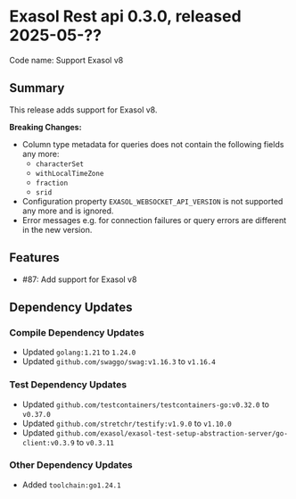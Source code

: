 # Exasol Rest api 0.3.0, released 2025-05-??

Code name: Support Exasol v8

## Summary

This release adds support for Exasol v8.

**Breaking Changes:**
* Column type metadata for queries does not contain the following fields any more:
  * `characterSet`
  * `withLocalTimeZone`
  * `fraction`
  * `srid`
* Configuration property `EXASOL_WEBSOCKET_API_VERSION` is not supported any more and is ignored.
* Error messages e.g. for connection failures or query errors are different in the new version.

## Features

* #87: Add support for Exasol v8

## Dependency Updates

### Compile Dependency Updates

* Updated `golang:1.21` to `1.24.0`
* Updated `github.com/swaggo/swag:v1.16.3` to `v1.16.4`

### Test Dependency Updates

* Updated `github.com/testcontainers/testcontainers-go:v0.32.0` to `v0.37.0`
* Updated `github.com/stretchr/testify:v1.9.0` to `v1.10.0`
* Updated `github.com/exasol/exasol-test-setup-abstraction-server/go-client:v0.3.9` to `v0.3.11`

### Other Dependency Updates

* Added `toolchain:go1.24.1`
